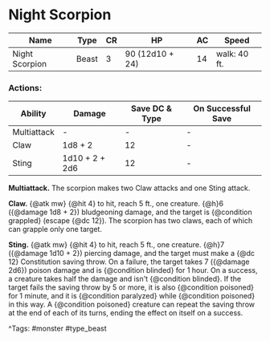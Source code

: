 # Night Scorpion

| Name | Type | CR | HP | AC | Speed |
|------|------|----|----|----|-------|
| Night Scorpion | Beast | 3 | 90 (12d10 + 24) | 14 | walk: 40 ft. |

### Actions:

| Ability | Damage | Save DC & Type | On Successful Save |
|---------|--------|----------------|--------------------|
| Multiattack | - | - | - |
| Claw | 1d8 + 2 | 12 | - |
| Sting | 1d10 + 2 + 2d6 | 12 | - |


**Multiattack.** The scorpion makes two Claw attacks and one Sting attack.

**Claw.** {@atk mw} {@hit 4} to hit, reach 5 ft., one creature. {@h}6 ({@damage 1d8 + 2}) bludgeoning damage, and the target is {@condition grappled} (escape {@dc 12}). The scorpion has two claws, each of which can grapple only one target.

**Sting.** {@atk mw} {@hit 4} to hit, reach 5 ft., one creature. {@h}7 ({@damage 1d10 + 2}) piercing damage, and the target must make a {@dc 12} Constitution saving throw. On a failure, the target takes 7 ({@damage 2d6}) poison damage and is {@condition blinded} for 1 hour. On a success, a creature takes half the damage and isn't {@condition blinded}. If the target fails the saving throw by 5 or more, it is also {@condition poisoned} for 1 minute, and it is {@condition paralyzed} while {@condition poisoned} in this way. A {@condition poisoned} creature can repeat the saving throw at the end of each of its turns, ending the effect on itself on a success.

^Tags: #monster #type_beast